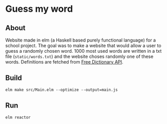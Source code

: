 # Guess my word

## About
Website made in elm (a Haskell based purely functional language) for a school project. The goal was to make a website that would allow a user to guess a randomly chosen word. 1000 most used words are written in a txt file (`static/words.txt`) and the website choses randomly one of these words. Definitions are fetched from [Free Dictionary API](https://dictionaryapi.dev/).

## Build
`elm make src/Main.elm --optimize --output=main.js`

## Run
`elm reactor`
